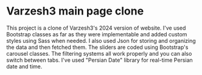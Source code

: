 # Varzesh3 main page clone
This project is a clone of Varzesh3's 2024 version of website. I've used Bootstrap classes as far as they were implementable and added custom styles using Sass when needed. I also used Json for storing and organizing the data and then fetched them.
The sliders are coded using Bootstrap's carousel classes. The filtering systems all work properly and you can also switch between tabs.
I've used "Persian Date" library for real-time Persian date and time.
